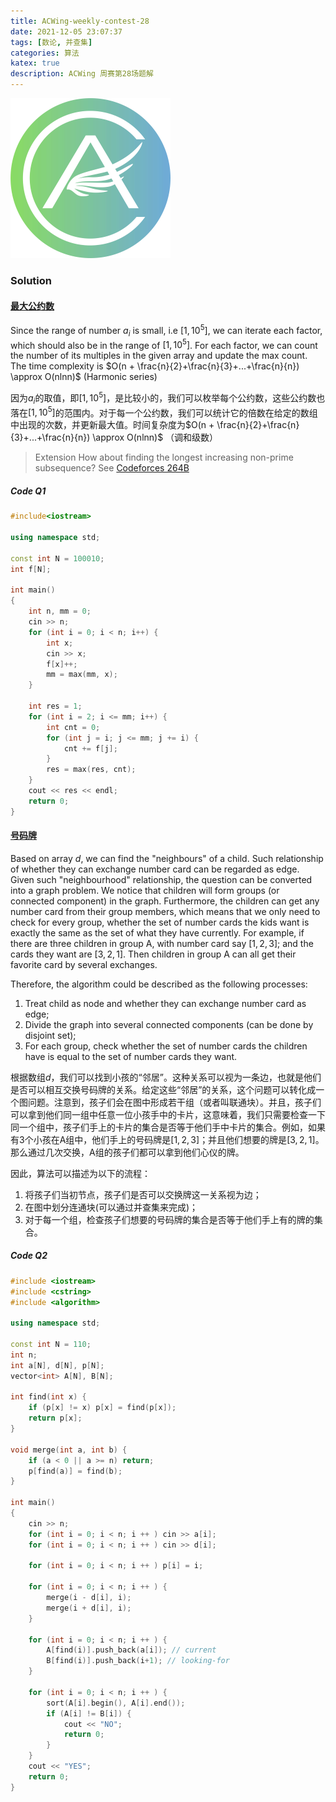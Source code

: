 ```yaml
---
title: ACWing-weekly-contest-28
date: 2021-12-05 23:07:37
tags: [数论, 并查集]
categories: 算法
katex: true
description: ACWing 周赛第28场题解
---
```


![LC](/images/ACWing_logo.png)

<!--more-->

###  **Solution**

#### [最大公约数](https://www.acwing.com/problem/content/4086/)

Since the range of number $a_i$ is small, i.e $[1,10^5]$, we can iterate each factor, which should also be in the range of $[1,10^5]$. For each factor, we can count the number of its multiples in the given array and update the max count. The time complexity is $O(n + \frac{n}{2}+\frac{n}{3}+...+\frac{n}{n}) \approx O(nlnn)$ (Harmonic series)

因为$a_i$的取值，即$[1,10^5]$，是比较小的，我们可以枚举每个公约数，这些公约数也落在$[1,10^5]$的范围内。对于每一个公约数，我们可以统计它的倍数在给定的数组中出现的次数，并更新最大值。时间复杂度为$O(n + \frac{n}{2}+\frac{n}{3}+...+\frac{n}{n}) \approx O(nlnn)$ （调和级数）

> Extension
> How about finding the longest increasing non-prime subsequence? See [Codeforces 264B](https://codeforces.com/problemset/problem/264/B)

##### **Code Q1**
```cpp
#include<iostream>

using namespace std;

const int N = 100010;
int f[N];

int main()
{
    int n, mm = 0;
    cin >> n;
    for (int i = 0; i < n; i++) {
        int x;
        cin >> x;
        f[x]++;
        mm = max(mm, x);
    }
    
    int res = 1;
    for (int i = 2; i <= mm; i++) {
        int cnt = 0;
        for (int j = i; j <= mm; j += i) {
            cnt += f[j];
        }
        res = max(res, cnt);
    }
    cout << res << endl;
    return 0;
}
```

#### [号码牌](https://www.acwing.com/problem/content/4087/)

Based on array $d$, we can find the "neighbours" of a child. Such relationship of whether they can exchange number card can be regarded as  edge. Given such "neighbourhood" relationship, the question can be converted into a graph problem. We notice that children will form groups (or connected component) in the graph. Furthermore, the children can get any number card from their group members, which means that we only need to check for every group, whether the set of number cards the kids want is exactly the same as the set of what they have currently. For example, if there are three children in group A, with number card say $[1,2,3]$; and the cards they want are $[3,2,1]$. Then children in group A can all get their favorite card by several exchanges.

Therefore, the algorithm could be described as the following processes:

1. Treat child as node and whether they can exchange number card as edge;
2. Divide the graph into several connected components (can be done by disjoint set);
3. For each group, check whether the set of number cards the children have is equal to the set of number cards they want.


根据数组$d$，我们可以找到小孩的“邻居”。这种关系可以视为一条边，也就是他们是否可以相互交换号码牌的关系。给定这些“邻居”的关系，这个问题可以转化成一个图问题。注意到，孩子们会在图中形成若干组（或者叫联通块）。并且，孩子们可以拿到他们同一组中任意一位小孩手中的卡片，这意味着，我们只需要检查一下同一个组中，孩子们手上的卡片的集合是否等于他们手中卡片的集合。例如，如果有3个小孩在A组中，他们手上的号码牌是$[1,2,3]$；并且他们想要的牌是$[3,2,1]$。那么通过几次交换，A组的孩子们都可以拿到他们心仪的牌。

因此，算法可以描述为以下的流程：
1. 将孩子们当初节点，孩子们是否可以交换牌这一关系视为边；
2. 在图中划分连通块(可以通过并查集来完成)；
3. 对于每一个组，检查孩子们想要的号码牌的集合是否等于他们手上有的牌的集合。


##### **Code Q2**
```cpp
#include <iostream>
#include <cstring>
#include <algorithm>

using namespace std;

const int N = 110;
int n;
int a[N], d[N], p[N];
vector<int> A[N], B[N];

int find(int x) {
    if (p[x] != x) p[x] = find(p[x]);
    return p[x];
}

void merge(int a, int b) {
    if (a < 0 || a >= n) return;
    p[find(a)] = find(b);
}

int main()
{
    cin >> n;
    for (int i = 0; i < n; i ++ ) cin >> a[i];
    for (int i = 0; i < n; i ++ ) cin >> d[i];
    
    for (int i = 0; i < n; i ++ ) p[i] = i;
    
    for (int i = 0; i < n; i ++ ) {
        merge(i - d[i], i);
        merge(i + d[i], i);
    }
    
    for (int i = 0; i < n; i ++ ) {
        A[find(i)].push_back(a[i]); // current 
        B[find(i)].push_back(i+1); // looking-for
    }
    
    for (int i = 0; i < n; i ++ ) {
        sort(A[i].begin(), A[i].end());
        if (A[i] != B[i]) {
            cout << "NO";
            return 0;
        }
    }
    cout << "YES";
    return 0;
}
```